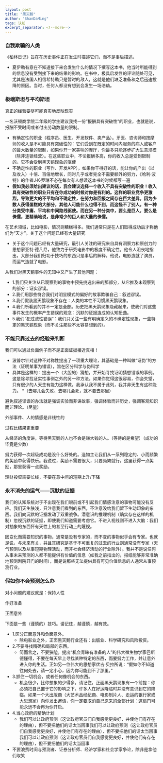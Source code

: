 ```yaml
---
layout: post
title: "黑天鹅"
author: "ShanDaMing"
tags: 认知
excerpt_separator: <!--more-->
---
```


<!--more-->

### 自我欺骗的人类
《柏林日记》旨在在历史事件正在发生时描述它们，而不是事后描述。
* 夏伊勒有意在不知道接下来会发生什么的情况下撰写这本书，他当时所能得到的信息没有受到接下来的结果的影响。在书中，极具启发性的评论随处可见，尤其是法国人相信希特勒只是暂时的敌人，这就是他们缺乏准备和之后迅速投降的原因。当时，任何人都没有想到会发生一场浩劫。

### 极端斯坦与平均斯坦
真正的经验要尽可能真实地反映现实

一名沃顿商学院二年级的学生建议我找一份“报酬具有突破性”的职业，也就是说，报酬不受时间或者付出劳动数量的限制。
* 有确定性的职业（程序员、医生、开发软件、卖产品）。牙医、咨询师和按摩师的收入是不可能具有突破性的：它们受到在既定的时间内服务的病人或客户的最大数量的限制，如果你开一家美味的餐厅，你最多只能逐步扩大生意规模（除非连锁经营）。在这些职业中，不论报酬多高，你的收入总是受到限制的。它不会受到黑天鹅现象的驱使
* 不确定性的职业（写作、开发APP），如果你干得好的话，能让你的产出（以及收入）十倍、百倍地增长，同时几乎或者完全不需要额外的努力，《哈利·波特》的作者J·K·罗琳不必在每次有人想读这本书的时候都写一遍
* **假如我必须给出建议的话，我会建议选择一个收入不具有突破性的职业！收入具有突破性的职业只有在你成功的时候对你是有利的。这样的职业竞争更激烈，导致更大的不平均和不确定性，在努力和回报之间存在巨大差异，因为少数人获得蛋糕的大部分，其他人可能什么也得不到，而这怪不了别人。有一种分类受中庸、平均和中间路线驱使。而在另一种分类中，要么是巨人，要么是侏儒，更精确地说，是非常少的巨人和大量的侏儒。**

在艺术领域，比如电影，情况则糟糕得多。我们通常只是在人们取得成功后才称他们为“天才”。关于这个问题已经有大量研究
* 关于这个问题已经有大量研究，最引人关注的研究来自具有洞察力和原创力的思想家亚特·德凡尼，他致力于研究电影中的极度不确定性。他令人沮丧地指出，大部分我们归功于技巧的东西只是事后的解释。他说，电影造就了演员，而运气造就了电影。


从我们对黑天鹅事件的无知中又产生了其他问题：
* 1.我们只关注从已观察到的事物中预先挑选出来的那部分，从它推及未观察到的部分：证实谬误。
* 2.我们用那些符合我们对明显模式的偏好的故事欺骗自己：叙述谬误。
* 3.我们假装黑天鹅现象不存在：人类的本性不习惯黑天鹅现象。
* 4.我们所看到的并不一定是全部。历史把黑天鹅现象隐藏起来，使我们对这些事件发生的概率产生错误的观念：沉默的证据造成的认知扭曲。
* 5.我们“犯过滤性错误”：我们只关注一些有明确定义的不确定性现象，一些特定的黑天鹅现象（而不关注那些不太容易想到的）。

### 不能只靠过去的经验来判断
我们可以通过负面例子而不是正面证据接近真相！
* 波普尔针对这种不对称性提出了一项重大理论，其基础是一种叫做“证伪”的方法（证明某事为错误），旨在区分科学与伪科学
* 具体是这样的：提出一个（大胆的）猜想，并开始寻找证明猜想错误的事例。这是除寻找证实性事例之外的另一种方法。如果你觉得这很容易，你会失望，只有很少的人天生有能力这样做。我承认我不属于此列，我并非天生有这种能力。
*（去哪儿会失败、去哪儿会死，就不要去那里）

避免叙述谬误的办法就是强调实验而非讲故事，强调体验而非历史，强调客观知识而非理论。（尽量）

外部事件、人的情感是非线性的

过程比结果更重要

从经济的角度讲，等待黑天鹅的人也不会是赚大钱的人。（等待的是希望）（成功的毕竟是少数）

努力获得一次超级成功是没什么好处的。造物主让我们从一系列稳定的、小而频繁的奖励中获得快乐。我说过，奖励不需要很大，只要频繁就行，这里获得一点奖励，那里获得一点奖励。

理财投资需要长线，不要在意中间的短期上升/下降

### 永不消失的运气——沉默的证据
我们的认知系统对于不出现在我们眼前或不引起我们情感注意的事物可能没有反应。我们天生肤浅，只注意我们看到的东西，不注意没给我们留下生动印象的东西。我们向沉默的证据发动了双重战争。潜意识的推理机制（确实存在这样的机制）忽视沉默的证据，即使我们知道需要考虑它。不进入视线则不进入大脑：我们对抽象的东西怀有天性上的甚至行动上的蔑视。

因变化而需要知识的事物，通常是没有专家的，而不变的事物似乎会有专家。也就是说，与未来有关，并且其研究是基于不可重复的过去的行业则通常没有专家（天气预测以及从事短期物理活动，而非社会经济活动的行业除外）。我并不是说任何从事未来预测的人都不能提供有价值的信息（如我之前指出的，报纸能够非常准确地预测剧院开门的时间），而是说那些无法提供具有可见价值信息的人通常从事预测行业。

### 假如你不会预测怎么办
对小问题的建议就是：保持人性

作好准备

正面意外

下面是一些（谨慎的）技巧。请记住，越谨慎，越有效。
* 1.区分正面意外和负面意外。
	- 除电影业之外，正面黑天鹅行业还有：出版业、科学研究和风险投资。
* 2.不要寻找精确和局部的东西。
	- 简而言之，不要狭隘。提出“机会青睐有准备的人”的伟大微生物学家巴斯德懂得，不要在每天早上寻找某种特定的东西，而要努力工作，并让意外进入你的生活。正如另一位伟大的思想家优吉·贝拉所说：“假如你不知道往何处去，请一定小心，因为你可能到不了那里。”
* 3.抓住一切机会，或者任何像机会的东西。
	- 机会很少，比你想象的少得多。请记住，正面黑天鹅现象有一个前提：你必须把自己置于它的影响之下。许多人在好运降临时并没有意识到它的降临。如果一个大出版商（大艺术品经纪商、电影制片人、走运的银行家或大思想家）向你发出邀请，你一定要取消自己原来的全部计划：这扇门可能永远不会再为你开启。
* 4.当心政府的精确计划
	- 我们可以让政府预测（这让政府官员们自我感觉更良好，并使他们有存在的理由），但不要把他们的话太当回事我们可以让政府预测（这让政府官员们自我感觉更良好，并使他们有存在的理由），但不要把他们的话太当回事我们可以让政府预测（这让政府官员们自我感觉更良好，并使他们有存在的理由），但不要把他们的话太当回事
* 不要浪费时间与预测者、证券分析师、经济学家和社会学家争论，除非是拿他们取笑
